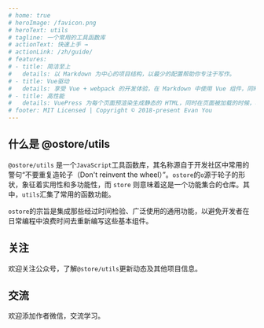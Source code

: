 ```yaml
---
# home: true
# heroImage: /favicon.png
# heroText: utils
# tagline: 一个常用的工具函数库
# actionText: 快速上手 →
# actionLink: /zh/guide/
# features:
# - title: 简洁至上
#   details: 以 Markdown 为中心的项目结构，以最少的配置帮助你专注于写作。
# - title: Vue驱动
#   details: 享受 Vue + webpack 的开发体验，在 Markdown 中使用 Vue 组件，同时可以使用 Vue 来开发自定义主题。
# - title: 高性能
#   details: VuePress 为每个页面预渲染生成静态的 HTML，同时在页面被加载的时候，将作为 SPA 运行。
# footer: MIT Licensed | Copyright © 2018-present Evan You
---
```


## 什么是 @ostore/utils
  `@ostore/utils` 是一个`JavaScript`工具函数库，其名称源自于开发社区中常用的警句“不要重复造轮子（Don't reinvent the wheel）”。`ostore`的`o`源于轮子的形状，象征着实用性和多功能性，而 `store` 则意味着这是一个功能集合的仓库。其中，`utils`汇集了常用的函数功能。

  `ostore`的宗旨是集成那些经过时间检验、广泛使用的通用功能，以避免开发者在日常编程中浪费时间去重新编写这些基本组件。

## 关注
  欢迎关注公众号，了解`@store/utils`更新动态及其他项目信息。

## 交流
  欢迎添加作者微信，交流学习。


<!--  -->